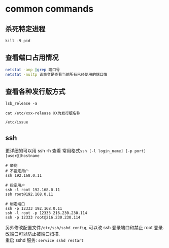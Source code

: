 # common commands

## 杀死特定进程

```
kill -9 pid
```

## 查看端口占用情况

```bash
netstat -anp |grep 端口号
netstat -nultp 该命令是查看当前所有已经使用的端口情
```

## 查看各种发行版方式

```
lsb_release -a

cat /etc/xxx-release XX为发行版名称

/etc/issue
```

## ssh

更详细的可以用 ssh -h 查看
常用格式`ssh [-l login_name] [-p port] [user@]hostname`

```shell
# 举例
# 不指定用户
ssh 192.168.0.11

# 指定用户
ssh -l root 192.168.0.11
ssh root@192.168.0.11

# 制定端口
ssh -p 12333 192.168.0.11
ssh -l root -p 12333 216.230.230.114
ssh -p 12333 root@216.230.230.114
```

另外修改配置文件`/etc/ssh/sshd_config`, 可以改 ssh 登录端口和禁止 root 登录. 改端口可以防止被端口扫描.  
重启 sshd 服务: `service sshd restart`
